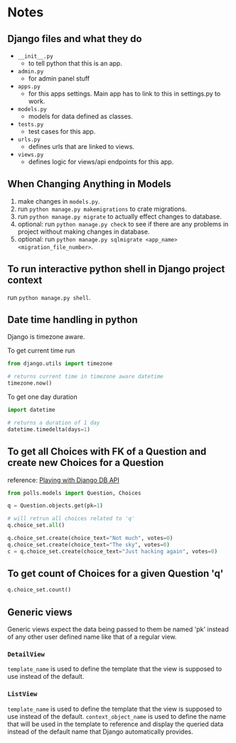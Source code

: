 # Notes

## Django files and what they do

- `__init__.py`
  - to tell python that this is an app.
- `admin.py`
  - for admin panel stuff
- `apps.py`
  - for this apps settings. Main app has to link to this in settings.py to work.
- `models.py`
  - models for data defined as classes.
- `tests.py`
  - test cases for this app.
- `urls.py`
  - defines urls that are linked to views.
- `views.py`
  - defines logic for views/api endpoints for this app.

## When Changing Anything in Models

1. make changes in `models.py`.
2. run `python manage.py makemigrations` to crate migrations.
3. run `python manage.py migrate` to actually effect changes to database.
4. optional: run `python manage.py check` to see if there are any problems in project without making changes in database.
5. optional: run `python manage.py sqlmigrate <app_name> <migration_file_number>`.

## To run interactive python shell in Django project context

run `python manage.py shell`.

## Date time handling in python

Django is timezone aware.

To get current time run

```python
from django.utils import timezone

# returns current time in timezone aware datetime
timezone.now()
```

To get one day duration

```python
import datetime

# returns a duration of 1 day
datetime.timedelta(days=1)
```

## To get all Choices with FK of a Question and create new Choices for a Question

reference: [Playing with Django DB API](https://docs.djangoproject.com/en/3.1/intro/tutorial02/#playing-with-the-api)

```python
from polls.models import Question, Choices

q = Question.objects.get(pk=1)

# will retrun all choices related to 'q'
q.choice_set.all()

q.choice_set.create(choice_text="Not much", votes=0)
q.choice_set.create(choice_text="The sky", votes=0)
c = q.choice_set.create(choice_text="Just hacking again", votes=0)
```

## To get count of Choices for a given Question 'q'

```python
q.choice_set.count()
```

## Generic views

Generic views expect the data being passed to them be named 'pk' instead of any other user defined name like that of a regular view.

### `DetailView`

`template_name` is used to define the template that the view is supposed to use instead of the default.

### `ListView`

`template_name` is used to define the template that the view is supposed to use instead of the default.
`context_object_name` is used to define the name that will be used in the template to reference and display the queried data instead of the default name that Django automatically provides.
